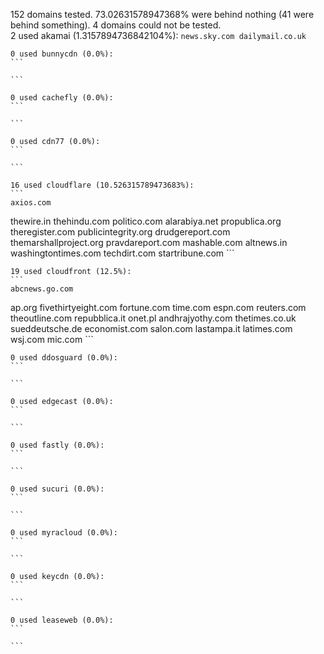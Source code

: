 152 domains tested. 73.02631578947368% were behind nothing (41 were behind something). 4 domains could not be tested.<br>
	2 used akamai (1.3157894736842104%):
	```
	news.sky.com
dailymail.co.uk
	```
	
	0 used bunnycdn (0.0%):
	```
	
	```
	
	0 used cachefly (0.0%):
	```
	
	```
	
	0 used cdn77 (0.0%):
	```
	
	```
	
	16 used cloudflare (10.526315789473683%):
	```
	axios.com
thewire.in
thehindu.com
politico.com
alarabiya.net
propublica.org
theregister.com
publicintegrity.org
drudgereport.com
themarshallproject.org
pravdareport.com
mashable.com
altnews.in
washingtontimes.com
techdirt.com
startribune.com
	```
	
	19 used cloudfront (12.5%):
	```
	abcnews.go.com
ap.org
fivethirtyeight.com
fortune.com
time.com
espn.com
reuters.com
theoutline.com
repubblica.it
onet.pl
andhrajyothy.com
thetimes.co.uk
sueddeutsche.de
economist.com
salon.com
lastampa.it
latimes.com
wsj.com
mic.com
	```
	
	0 used ddosguard (0.0%):
	```
	
	```
	
	0 used edgecast (0.0%):
	```
	
	```
	
	0 used fastly (0.0%):
	```
	
	```
	
	0 used sucuri (0.0%):
	```
	
	```
	
	0 used myracloud (0.0%):
	```
	
	```
	
	0 used keycdn (0.0%):
	```
	
	```
	
	0 used leaseweb (0.0%):
	```
	
	```
	